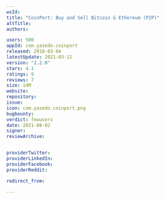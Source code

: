 ```yaml
---
wsId: 
title: "CoinPort: Buy and Sell Bitcoin & Ethereum (P2P)"
altTitle: 
authors:

users: 500
appId: com.yazedo.coinport
released: 2018-03-04
latestUpdate: 2021-03-12
version: "2.2.0"
stars: 4.1
ratings: 9
reviews: 7
size: 14M
website: 
repository: 
issue: 
icon: com.yazedo.coinport.png
bugbounty: 
verdict: fewusers
date: 2021-08-02
signer: 
reviewArchive:


providerTwitter: 
providerLinkedIn: 
providerFacebook: 
providerReddit: 

redirect_from:

---
```



